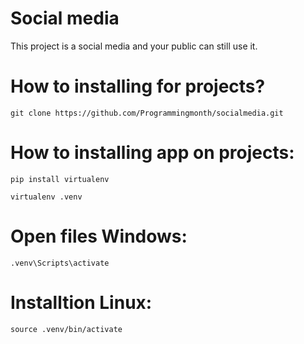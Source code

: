 # Social media
This project is a social media and your public can still use it.

# How to installing for projects?
```
git clone https://github.com/Programmingmonth/socialmedia.git
```

# How to installing app on projects:
```
pip install virtualenv
```
```
virtualenv .venv
```

# Open files Windows:
```
.venv\Scripts\activate
```

# Installtion Linux:
```
source .venv/bin/activate
```
